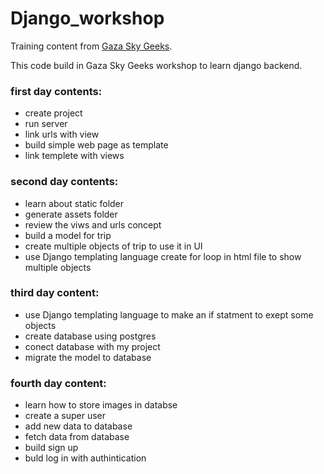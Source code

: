 ﻿# Django_workshop

Training content from [Gaza Sky Geeks](https://gazaskygeeks.com/).

This code build in Gaza Sky Geeks workshop to learn django backend.

### first day contents:

- create project
- run server
- link urls with view
- build simple web page as template
- link templete with views

### second day contents:

- learn about static folder
- generate assets folder
- review the viws and urls concept
- build a model for trip
- create multiple objects of trip to use it in UI
- use Django templating language create for loop in html file to show multiple objects

### third day content:

- use Django templating language to make an if statment to exept some objects
- create database using postgres
- conect database with my project 
- migrate the model to database 

### fourth day content:

- learn how to store images in databse 
- create a super user 
- add new data to database 
- fetch data from database
- build sign up
- buld log in with authintication 
